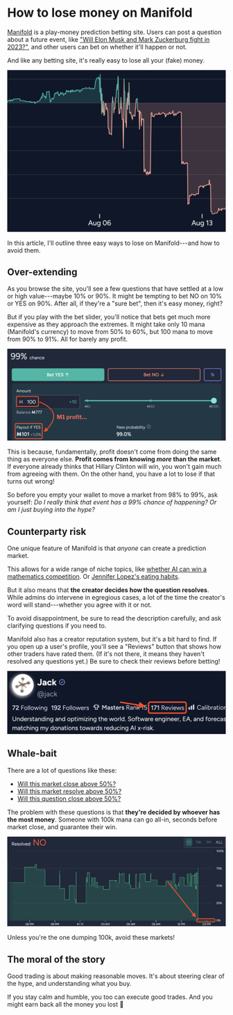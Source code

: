 # How to lose money on Manifold

[Manifold] is a play-money prediction betting site.
Users can post a question about a future event, like ["Will Elon Musk and Mark Zuckerburg fight in 2023?"][fight], and other users can bet on whether it'll happen or not.

And like any betting site, it's really easy to lose all your (fake) money.

![All my apes gone](/images/2023/lose-money-on-manifold/loss.png)

In this article, I'll outline three easy ways to lose on Manifold---and how to avoid them.

[Manifold]: https://manifold.markets
[fight]: https://manifold.markets/jack/will-elon-musk-and-mark-zuckerberg-bd28b2349d95?r=dGZhZQ

## Over-extending

As you browse the site, you'll see a few questions that have settled at a low or high value---maybe 10% or 90%.
It might be tempting to bet NO on 10% or YES on 90%.
After all, if they're a "sure bet", then it's easy money, right?

But if you play with the bet slider, you'll notice that bets get much more expensive as they approach the extremes.
It might take only 10 mana (Manifold's currency) to move from 50% to 60%, but 100 mana to move from 90% to 91%.
All for barely any profit.

!["Yes" bet screen at 99%. It takes 100 mana investment for a potential 1 mana profit.](/images/2023/lose-money-on-manifold/99.png)

This is because, fundamentally, profit doesn't come from doing the same thing as everyone else.
**Profit comes from knowing *more* than the market**.
If everyone already thinks that Hillary Clinton will win, you won't gain much from agreeing with them.
On the other hand, you have a lot to lose if that turns out wrong!

So before you empty your wallet to move a market from 98% to 99%, ask yourself: *Do I really think that event has a 99% chance of happening?*
*Or am I just buying into the hype?*

## Counterparty risk

One unique feature of Manifold is that *anyone* can create a prediction market.

This allows for a wide range of niche topics, like [whether AI can win a mathematics competition][imo].
Or [Jennifer Lopez's eating habits][lopez].

[imo]: https://manifold.markets/Austin/will-an-ai-get-gold-on-any-internat?r=dGZhZQ
[lopez]: https://manifold.markets/f/will-jennifer-lopez-eat-a-cabbage-o?r=dGZhZQ

But it also means that **the creator decides how the question resolves**.
While admins do intervene in egregious cases, a lot of the time the creator's word will stand---whether you agree with it or not.

To avoid disappointment, be sure to read the description carefully, and ask clarifying questions if you need to.

Manifold also has a creator reputation system, but it's a bit hard to find.
If you open up a user's profile, you'll see a "Reviews" button that shows how other traders have rated them.
(If it's not there, it means they haven't resolved any questions yet.)
Be sure to check their reviews before betting!

![Screenshot of user "jack", with the "Reviews" button highlighted](/images/2023/lose-money-on-manifold/jack.png)

## Whale-bait

There are a lot of questions like these:

- [Will this market close above 50%?][bait0]
- [Will this market resolve above 50%?][bait1]
- [Will this question close above 50%?][bait2]

[bait0]: https://manifold.markets/pa/will-this-market-close-above-50-per?r=dGZhZQ
[bait1]: https://manifold.markets/LightLawliet/will-this-market-resolve-above-50?r=dGZhZQ
[bait2]: https://manifold.markets/Estarducs/will-this-question-close-above-50?r=dGZhZQ

The problem with these questions is that **they're decided by whoever has the most money**.
Someone with 100k mana can go all-in, seconds before market close, and guarantee their win.

![Screenshot of a market suddenly dropping to zero](/images/2023/lose-money-on-manifold/whale.png)

Unless you're the one dumping 100k, avoid these markets!

## The moral of the story

Good trading is about making reasonable moves.
It's about steering clear of the hype, and understanding what you buy.

If you stay calm and humble, you too can execute good trades.
And you might earn back all the money you lost 🙂

